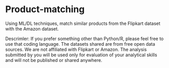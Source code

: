 # Product-matching
Using ML/DL techniques, match similar products from the Flipkart dataset with the Amazon dataset.






Descrimler: If you prefer something other than Python/R, please feel free to use that coding language.
The datasets shared are from free open data sources. We are not affiliated with Flipkart or Amazon. The analysis submitted by you
will be used only for evaluation of your analytical skills and will not be published or shared anywhere.
